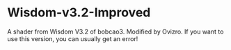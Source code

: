 # Wisdom-v3.2-Improved
A shader from Wisdom V3.2 of bobcao3.
Modified by Ovizro.
If you want to use this version, you can usually get an error!

